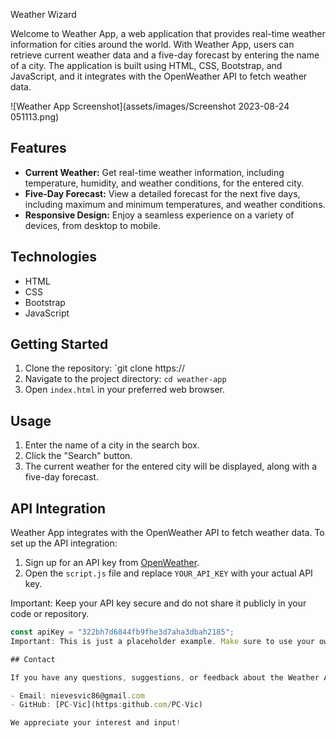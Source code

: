  Weather Wizard

Welcome to Weather App, a web application that provides real-time weather information for cities around the world. With Weather App, users can retrieve current weather data and a five-day forecast by entering the name of a city. The application is built using HTML, CSS, Bootstrap, and JavaScript, and it integrates with the OpenWeather API to fetch weather data.

![Weather App Screenshot](assets/images/Screenshot 2023-08-24 051113.png)

## Features

- **Current Weather:** Get real-time weather information, including temperature, humidity, and weather conditions, for the entered city.
- **Five-Day Forecast:** View a detailed forecast for the next five days, including maximum and minimum temperatures, and weather conditions.
- **Responsive Design:** Enjoy a seamless experience on a variety of devices, from desktop to mobile.

## Technologies

- HTML
- CSS
- Bootstrap
- JavaScript

## Getting Started

1. Clone the repository: `git clone https://
2. Navigate to the project directory: `cd weather-app`
3. Open `index.html` in your preferred web browser.

## Usage

1. Enter the name of a city in the search box.
2. Click the "Search" button.
3. The current weather for the entered city will be displayed, along with a five-day forecast.

## API Integration

Weather App integrates with the OpenWeather API to fetch weather data. To set up the API integration:

1. Sign up for an API key from [OpenWeather](https://openweathermap.org/api).
2. Open the `script.js` file and replace `YOUR_API_KEY` with your actual API key.

Important: Keep your API key secure and do not share it publicly in your code or repository.

```javascript
const apiKey = "322bh7d6844fb9fhe3d7aha3dbah2185";
Important: This is just a placeholder example. Make sure to use your own valid API key.

## Contact

If you have any questions, suggestions, or feedback about the Weather App, feel free to reach out:

- Email: nievesvic86@gmail.com
- GitHub: [PC-Vic](https:github.com/PC-Vic)

We appreciate your interest and input!